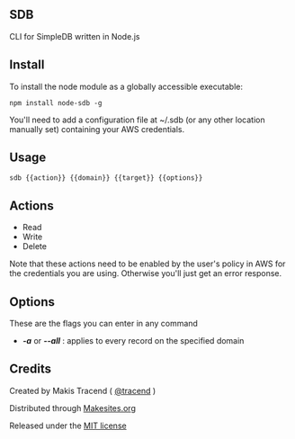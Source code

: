 ## SDB

CLI for SimpleDB written in Node.js


## Install

To install the node module as a globally accessible executable: 

```
npm install node-sdb -g
```

You'll need to add a configuration file at ~/.sdb (or any other location manually set) containing your AWS credentials.  


## Usage
``` 
sdb {{action}} {{domain}} {{target}} {{options}}
```

## Actions

* Read
* Write
* Delete

Note that these actions need to be enabled by the user's policy in AWS for the credentials you are using. Otherwise you'll just get an error response. 


## Options

These are the flags you can enter in any command

* ***-a*** or ***--all*** : applies to every record on the specified domain


## Credits

Created by Makis Tracend ( [@tracend](http://github.com/tracend) )

Distributed through [Makesites.org](http://makesites.org/)

Released under the [MIT license](http://makesites.org/licenses/MIT)
